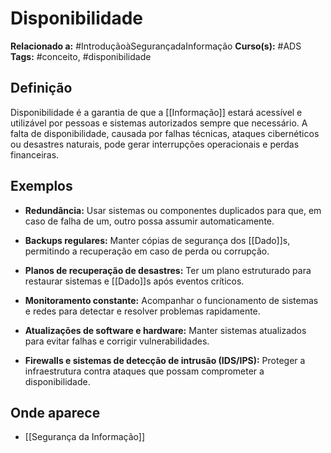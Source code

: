 # Disponibilidade

**Relacionado a:** #IntroduçãoàSegurançadaInformação
**Curso(s):** #ADS
**Tags:** #conceito, #disponibilidade

## Definição

Disponibilidade é a garantia de que a [[Informação]] estará acessível e utilizável por pessoas e sistemas autorizados sempre que necessário. A falta de disponibilidade, causada por falhas técnicas, ataques cibernéticos ou desastres naturais, pode gerar interrupções operacionais e perdas financeiras.

## Exemplos

- **Redundância:** Usar sistemas ou componentes duplicados para que, em caso de falha de um, outro possa assumir automaticamente.
    
- **Backups regulares:** Manter cópias de segurança dos [[Dado]]s, permitindo a recuperação em caso de perda ou corrupção.
    
- **Planos de recuperação de desastres:** Ter um plano estruturado para restaurar sistemas e [[Dado]]s após eventos críticos.
    
- **Monitoramento constante:** Acompanhar o funcionamento de sistemas e redes para detectar e resolver problemas rapidamente.
    
- **Atualizações de software e hardware:** Manter sistemas atualizados para evitar falhas e corrigir vulnerabilidades.
    
- **Firewalls e sistemas de detecção de intrusão (IDS/IPS):** Proteger a infraestrutura contra ataques que possam comprometer a disponibilidade.

## Onde aparece

- [[Segurança da Informação]]